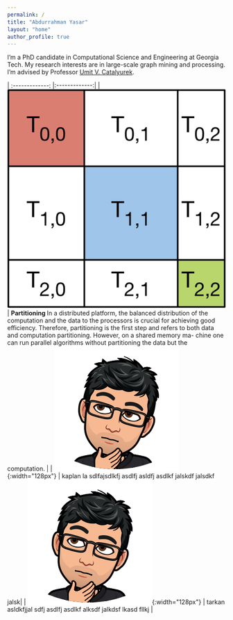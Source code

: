 ```yaml
---
permalink: /
title: "Abdurrahman Yasar"
layout: "home"
author_profile: true
---
```


I’m a PhD candidate in Computational Science and Engineering at Georgia Tech.
My research interests are in large-scale graph mining and processing. I’m
advised by Professor [Umit V. Catalyurek](http://cc.gatech.edu/~umit).

| :-------------: |:-------------:|
| ![GitHub Logo](/assets/images/sarma.png) | <strong> Partitioning </strong> In a distributed platform, the balanced distribution of the computation and the data to the processors is crucial for achieving good efficiency. Therefore, partitioning is the first step and refers to both data and computation partitioning. However, on a shared memory ma- chine one can run parallel algorithms without partitioning the data but the computation. |
| ![GitHub Logo](/assets/images/ay.png){:width="128px"} | kaplan  la sdlfajsdlkfj asdlfj asldfj asdlkf jalskdf jalsdkf jalsk|
| ![GitHub Logo](/assets/images/ay.png){:width="128px"} | tarkan asldkfjjal sdfj asdlfj asdlkf alksdf jalkdsf lkasd fllkj |





